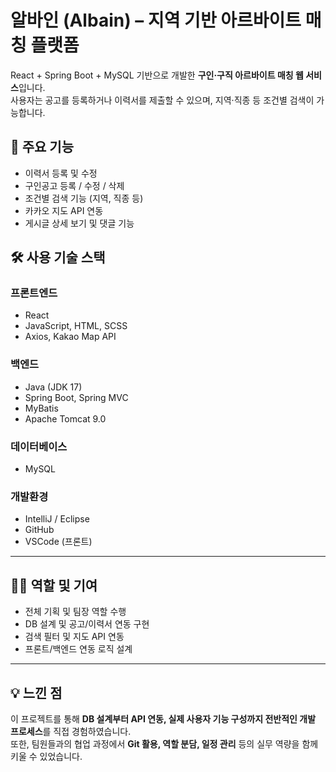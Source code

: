 # 알바인 (Albain) – 지역 기반 아르바이트 매칭 플랫폼

React + Spring Boot + MySQL 기반으로 개발한 **구인·구직 아르바이트 매칭 웹 서비스**입니다.  
사용자는 공고를 등록하거나 이력서를 제출할 수 있으며, 지역·직종 등 조건별 검색이 가능합니다.


## 📌 주요 기능

- 이력서 등록 및 수정
- 구인공고 등록 / 수정 / 삭제
- 조건별 검색 기능 (지역, 직종 등)
- 카카오 지도 API 연동 
- 게시글 상세 보기 및 댓글 기능


## 🛠 사용 기술 스택

### 프론트엔드
- React
- JavaScript, HTML, SCSS
- Axios, Kakao Map API

### 백엔드
- Java (JDK 17)
- Spring Boot, Spring MVC
- MyBatis
- Apache Tomcat 9.0

### 데이터베이스
- MySQL

### 개발환경
- IntelliJ / Eclipse
- GitHub
- VSCode (프론트)

---

## 🙋‍♂️ 역할 및 기여

- 전체 기획 및 팀장 역할 수행
- DB 설계 및 공고/이력서 연동 구현
- 검색 필터 및 지도 API 연동
- 프론트/백엔드 연동 로직 설계

---

## 💡 느낀 점

이 프로젝트를 통해 **DB 설계부터 API 연동, 실제 사용자 기능 구성까지 전반적인 개발 프로세스**를 직접 경험하였습니다.  
또한, 팀원들과의 협업 과정에서 **Git 활용, 역할 분담, 일정 관리** 등의 실무 역량을 함께 키울 수 있었습니다.
